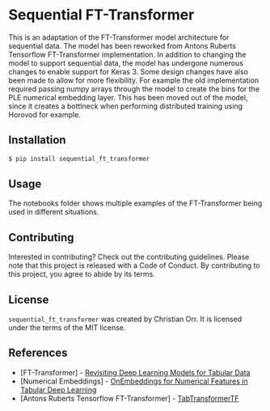 # Sequential FT-Transformer

This is an adaptation of the FT-Transformer model architecture for sequential data. The model has been reworked from Antons Ruberts Tensorflow FT-Transformer implementation. In addition to changing the model to support sequential data, the model has undergone numerous changes to enable support for Keras 3. Some design changes have also been made to allow for more flexibility. For example the old implementation required passing numpy arrays through the model to create the bins for the PLE numerical embedding layer. This has been moved out of the model, since it creates a bottlneck when performing distributed training using Horovod for example.

## Installation

```bash
$ pip install sequential_ft_transformer
```

## Usage

The notebooks folder shows multiple examples of the FT-Transformer being used in different situations. 

## Contributing

Interested in contributing? Check out the contributing guidelines. Please note that this project is released with a Code of Conduct. By contributing to this project, you agree to abide by its terms.

## License

`sequential_ft_transformer` was created by Christian Orr. It is licensed under the terms of the MIT license.

## References

- [FT-Transformer] - [Revisiting Deep Learning Models for Tabular Data](https://arxiv.org/pdf/2106.11959)
- [Numerical Embeddings] - [OnEmbeddings for Numerical Features in Tabular Deep Learning](https://arxiv.org/abs/2203.05556)
- [Antons Ruberts Tensorflow FT-Transformer] - [TabTransformerTF](https://github.com/aruberts/TabTransformerTF)
